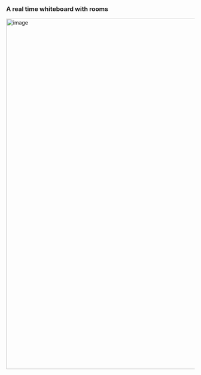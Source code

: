 ### A real time whiteboard with rooms 

<img width="1642" height="936" alt="image" src="https://github.com/user-attachments/assets/485b4dc1-f243-4bf7-8dbc-b74b296956ad" />
